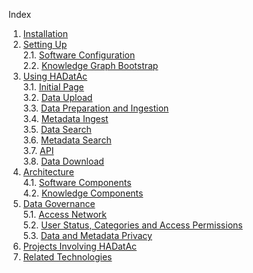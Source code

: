 Index

1. [Installation](https://github.com/paulopinheiro1234/hadatac/wiki/HADatAc-User-Guide#1-installing-hadatac)  
2. [Setting Up](https://github.com/paulopinheiro1234/hadatac/wiki/HADatAc-User-Guide#2-setting-up-hadatac)  
  2.1. [Software Configuration](https://github.com/paulopinheiro1234/hadatac/wiki/Setting-up-HADatAc-Configuration)  
  2.2. [Knowledge Graph Bootstrap]()  
3. [Using HADatAc](https://github.com/paulopinheiro1234/hadatac/wiki/HADatAc-User-Guide#3-using-hadatac)  
  3.1. [Initial Page]()  
  3.2. [Data Upload]()  
  3.3. [Data Preparation and Ingestion]()  
  3.4. [Metadata Ingest]()  
  3.5. [Data Search]()  
  3.6. [Metadata Search]()  
  3.7. [API]()  
  3.8. [Data Download]()  
4. [Architecture](https://github.com/paulopinheiro1234/hadatac/wiki/HADatAc-User-Guide#4-architecture)  
  4.1. [Software Components]()   
  4.2. [Knowledge Components]()  
5. [Data Governance](https://github.com/paulopinheiro1234/hadatac/wiki/HADatAc-User-Guide#5-data-governance)  
  5.1. [Access Network]()  
  5.2. [User Status, Categories and Access Permissions]()  
  5.3. [Data and Metadata Privacy]()  
6. [Projects Involving HADatAc](https://github.com/paulopinheiro1234/hadatac/wiki/HADatAc-User-Guide#6-projects-involved-with-hadatac)  
7. [Related Technologies](https://github.com/paulopinheiro1234/hadatac/wiki/HADatAc-User-Guide#7-other-products-and-technologies-related-to-hadatac) 